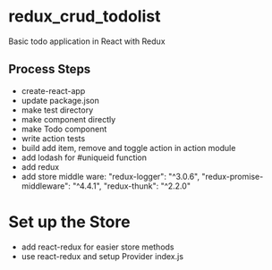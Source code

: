 # redux_crud_todolist
Basic todo application in React with Redux


## Process Steps
- create-react-app
- update package.json
- make test directory
- make component directly
- make Todo component
- write action tests
- build add item, remove and toggle action in action module
- add lodash for #uniqueid function
- add redux
- add store middle ware:
  "redux-logger": "^3.0.6",
    "redux-promise-middleware": "^4.4.1",
"redux-thunk": "^2.2.0"

# Set up the Store
- add react-redux for easier store methods
- use react-redux and setup Provider index.js
